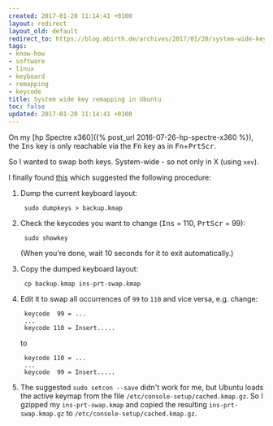 ```yaml
---
created: 2017-01-20 11:14:41 +0100
layout: redirect
layout_old: default
redirect_to: https://blog.mbirth.de/archives/2017/01/20/system-wide-key-remapping-in-ubuntu.html
tags:
- know-how
- software
- linux
- keyboard
- remapping
- keycode
title: System wide key remapping in Ubuntu
toc: false
updated: 2017-01-20 11:14:41 +0100
---
```


On my [hp Spectre x360]({% post_url 2016-07-26-hp-spectre-x360 %}), the <kbd>Ins</kbd> key is only
reachable via the <kbd>Fn</kbd> key as in <kbd>Fn</kbd>+<kbd>PrtScr</kbd>.

So I wanted to swap both keys. System-wide - so not only in X (using `xev`).

I finally found [this](http://superuser.com/questions/290115/how-to-change-console-keymap-in-linux)
which suggested the following procedure:

1. Dump the current keyboard layout:

        sudo dumpkeys > backup.kmap

1. Check the keycodes you want to change (<kbd>Ins</kbd> = 110, <kbd>PrtScr</kbd> = 99):

        sudo showkey

   (When you're done, wait 10 seconds for it to exit automatically.)

1. Copy the dumped keyboard layout:

        cp backup.kmap ins-prt-swap.kmap

1. Edit it to swap all occurrences of `99` to `110` and vice versa, e.g. change:

        keycode  99 = ...
        ...
        keycode 110 = Insert.....

   to

        keycode 110 = ...
        ...
        keycode  99 = Insert.....

1. The suggested `sudo setcon --save` didn't work for me, but Ubuntu loads the active keymap from
   the file `/etc/console-setup/cached.kmap.gz`. So I gzipped my `ins-prt-swap.kmap` and copied the
   resulting `ins-prt-swap.kmap.gz` to `/etc/console-setup/cached.kmap.gz`.
